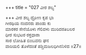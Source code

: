 +++
title = "027 ವೀರ ಶಲ್ಯ"

+++
ವೀರ ಶಲ್ಯ ದ್ರೋಣ ಕೃಪ ಭಾ  
ಗೀರಥಿಯ ನಂದನರು ಪಾಂಡು ಕು  
ಮಾರಕರ ಸೇನೆಯೊಳು ಗೆಲಿದಳು ಮುರಿದರತಿಬಲರ  
ಧೀರ ಸುಭಟರ ರಕ್ತಧಾರಾ  
ಸಾರ ಲೋಹಿತ ಬಿಂಬವನು ಘನ  
ವಾರಿಯಲಿ ತೊಳೆದಂತೆ ಪಶ್ಚಿಮಜಲಧಿಗಿನನಿಳಿದ     ॥27॥